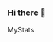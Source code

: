 ### Hi there 👋

<!--
**Abhinay2k3/Abhinay2k3** is a ✨ _special_ ✨ repository because its `README.md` (this file) appears on your GitHub profile.

Here are some ideas to get you started:

- 🔭 I’m currently working on DataScience
- 🌱 I’m currently learning Bachelors of Technology
- 👯 I’m looking to collaborate on mini projects
- 🤔 I’m looking for help with ...
- 💬 Ask me about ...
- 📫 How to reach me: balivadaabhinay@gmail.com
- 😄 Pronouns: ...
- ⚡ Fun fact: ...
-->
MyStats

